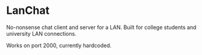 # LanChat

No-nonsense chat client and server for a LAN. Built for college students and university LAN connections.

Works on port 2000, currently hardcoded.
